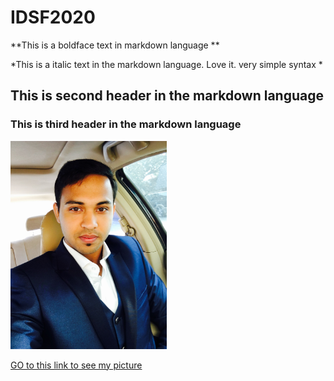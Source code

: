 # IDSF2020


**This is a boldface text in markdown language **

*This is a italic text in the markdown language. Love it. very simple syntax *

## This is second header in the markdown language ##

### This is third header in the markdown language ###
[<img src="rakib.jpg" width="250"/>](rakib.jpg)

[GO to this link to see my picture ](rakib.jpg)
